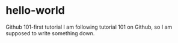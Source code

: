 # hello-world
Github 101-first tutorial
I am following tutorial 101 on Github, so I am supposed to write something down. 
